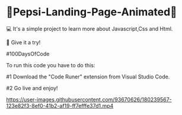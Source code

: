 # 🥤Pepsi-Landing-Page-Animated🥤
💻 It's a simple project to learn more about Javascript,Css and Html.

👊 Give it a try!

#100DaysOfCode

To run this code you have to do this:

#1 Download the "Code Runer" extension from Visual Studio Code.

#2 Go live and enjoy!

https://user-images.githubusercontent.com/93670626/180239567-123e82f3-8ef0-41b2-af19-ff7efffe37d1.mp4

